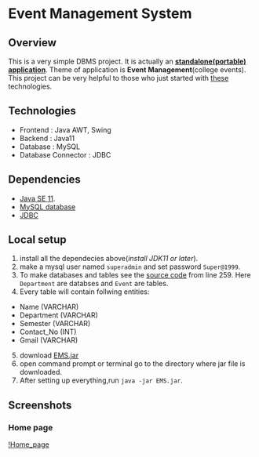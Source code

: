 # Event Management System

## Overview
This is a very simple DBMS project. It is actually an [**standalone(portable) application**](https://www.quora.com/What-is-a-standalone-application). Theme of application is **Event Management**(college events). This project can be very helpful to those who just started with [these](#technologies) technologies.

## Technologies

- Frontend : Java AWT, Swing
- Backend : Java11
- Database : MySQL
- Database Connector : JDBC

## Dependencies

- [Java SE 11](https://www.oracle.com/java/technologies/javase-jdk11-downloads.html).
- [MySQL database](https://www.mysql.com/downloads/)
- [JDBC](https://dev.mysql.com/downloads/connector/j/5.1.html)

## Local setup

1. install all the dependecies above(_install JDK11 or later_). 
2. make a mysql user named ```superadmin``` and set password ```Super@1999```.
3. To make databases and tables see the [source code](https://github.com/Sheldon1999/Event_Management/blob/master/Source_Code.java) from line 259. Here ```Department``` are databses and ```Event``` are tables.
4. Every table will contain follwing entities:
  - Name (VARCHAR)
  - Department (VARCHAR)
  - Semester (VARCHAR)
  - Contact_No (INT)
  - Gmail (VARCHAR)
5. download [EMS.jar](https://github.com/Sheldon1999/Event_Management/blob/master/EMS.jar)
6. open command prompt or terminal go to the directory where jar file is downloaded.
7. After setting up everything,run ```java -jar EMS.jar```.

## Screenshots

### Home page

[!Home_page](https://github.com/Sheldon1999/Event_Management/blob/master/screenshots/image3.jpg)
